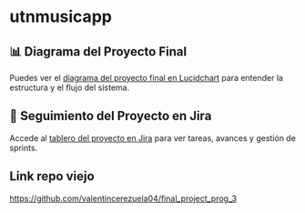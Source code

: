 # utnmusicapp
## 📊 Diagrama del Proyecto Final

Puedes ver el [diagrama del proyecto final en Lucidchart](https://lucid.app/lucidchart/000836c6-3e07-47c2-9646-3c1873198292/edit?invitationId=inv_792ca01e-1dc9-4978-9946-39952bba0076&page=hP0cGiQ_MhBI#) para entender la estructura y el flujo del sistema.

## 📌 Seguimiento del Proyecto en Jira

Accede al [tablero del proyecto en Jira](https://valentincerezuela04.atlassian.net/jira/software/projects/SCRUM/boards/1) para ver tareas, avances y gestión de sprints.

##  Link repo viejo

https://github.com/valentincerezuela04/final_project_prog_3
